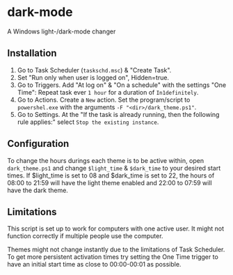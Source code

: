 # dark-mode
A Windows light-/dark-mode changer

## Installation
1. Go to Task Scheduler (`taskschd.msc`) & "Create Task".
1. Set "Run only when user is logged on", Hidden=true.
1. Go to Triggers. Add "At log on" & "On a schedule" with the settings "One Time": Repeat task ever `1 hour` for a duration of `In1definitely`.
1. Go to Actions. Create a `New` action. Set the program/script to `powershel.exe` with the arguments `-F "<dir>/dark_theme.ps1"`.
1. Go to Settings. At the "If the task is already running, then the following rule applies:" select `Stop the existing instance`.

## Configuration
To change the hours durings each theme is to be active within, open `dark_theme.ps1` and change `$light_time` & `$dark_time` to your desired start times.
If $light_time is set to 08 and $dark_time is set to 22, the hours of 08:00 to 21:59 will have the light theme enabled and 22:00 to 07:59 will have the dark theme.

## Limitations

This script is set up to work for computers with one active user. It might not function correctly if multiple people use the computer.

Themes might not change instantly due to the limitations of Task Scheduler. To get more persistent activation times try setting the One Time trigger to have an initial start time as close to 00:00-00:01 as possible.
